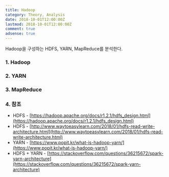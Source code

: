 ```yaml
---
title: Hadoop
category: Theory, Analysis
date: 2018-10-01T12:00:00Z
lastmod: 2018-10-01T12:00:00Z
comment: true
adsense: true
---
```


Hadoop을 구성하는 HDFS, YARN, MapReduce를 분석한다.

### 1. Hadoop

### 2. YARN

### 3. MapReduce

### 4. 참조

* HDFS - [https://hadoop.apache.org/docs/r1.2.1/hdfs_design.html](https://hadoop.apache.org/docs/r1.2.1/hdfs_design.html)
* HDFS - [http://www.waytoeasylearn.com/2018/01/hdfs-read-write-architecture.html](http://www.waytoeasylearn.com/2018/01/hdfs-read-write-architecture.html)
* YARN - [https://www.popit.kr/what-is-hadoop-yarn/](https://www.popit.kr/what-is-hadoop-yarn/)
* HDFS + YARN - [https://stackoverflow.com/questions/36215672/spark-yarn-architecture](https://stackoverflow.com/questions/36215672/spark-yarn-architecture)
